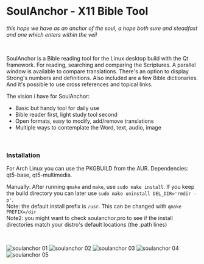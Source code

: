 # SoulAnchor - X11 Bible Tool

*this hope we have as an anchor of the soul, a hope both sure and steadfast and one which enters within the veil*

&nbsp;

SoulAnchor is a Bible reading tool for the Linux desktop build with the Qt framework. For reading, searching and comparing the Scriptures. A parallel window is available to compare translations. There's an option to display Strong's numbers and definitions. Also included are a few Bible dictionaries. And it's possible to use cross references and topical links. 

The vision i have for SoulAnchor:
* Basic but handy tool for daily use
* Bible reader first, light study tool second
* Open formats, easy to modify, add/remove translations
* Multiple ways to contemplate the Word, text, audio, image

&nbsp;

### Installation

For Arch Linux you can use the PKGBUILD from the AUR.
Dependencies: qt5-base, qt5-multimedia.

Manually: After running `qmake` and `make`, use `sudo make install`. If you keep the build directory you can later use `sudo make uninstall DEL_DIR='rmdir -p'`.  
Note: the default install prefix is `/usr`. This can be changed with `qmake PREFIX=/dir`  
Note2: you might want to check soulanchor.pro to see if the install directories match your distro's default locations (the .path lines)  

&nbsp;

![soulanchor 01](/../screenshots/soulanchor-01.png?raw=true "Content tab, parallel window")
![soulanchor 02](/../screenshots/soulanchor-02.png?raw=true "Search tab")
![soulanchor 03](/../screenshots/soulanchor-03.png?raw=true "Today, Settings")
![soulanchor 04](/../screenshots/soulanchor-04.png?raw=true "Cross references")
![soulanchor 05](/../screenshots/soulanchor-05.png?raw=true "Strongs")

